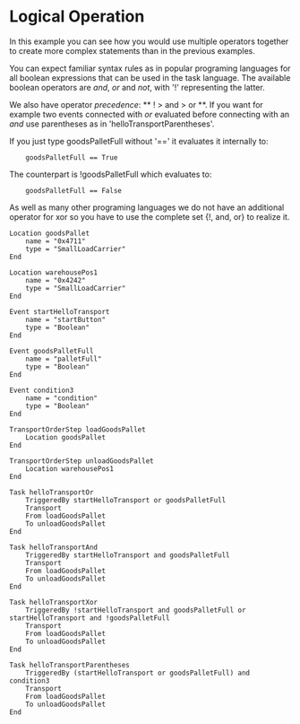 # Logical Operation

In this example you can see how you would use multiple operators together to create more complex statements than in the previous examples.

You can expect familiar syntax rules as in popular programing languages for all boolean expressions that can be used in the task language. The available boolean operators are *and*, *or* and *not*, with '!' representing the latter.

We also have operator *precedence*: ** ! > and > or **. If you want for example two events connected with *or* evaluated before connecting with an *and* use parentheses as in 'helloTransportParentheses'.

If you just type goodsPalletFull without '==' it evaluates it internally to:

```text
    goodsPalletFull == True
```

The counterpart is !goodsPalletFull which evaluates to:

```text
    goodsPalletFull == False
```

As well as many other programing languages we do not have an additional operator for xor so you have to use the complete set {!, and, or} to realize it.

```text
Location goodsPallet
    name = "0x4711"
    type = "SmallLoadCarrier"
End

Location warehousePos1
    name = "0x4242"
    type = "SmallLoadCarrier"
End

Event startHelloTransport
    name = "startButton"
    type = "Boolean"
End

Event goodsPalletFull
    name = "palletFull"
    type = "Boolean"
End

Event condition3
    name = "condition"
    type = "Boolean"
End

TransportOrderStep loadGoodsPallet
    Location goodsPallet
End

TransportOrderStep unloadGoodsPallet
    Location warehousePos1
End

Task helloTransportOr
    TriggeredBy startHelloTransport or goodsPalletFull
    Transport
    From loadGoodsPallet
    To unloadGoodsPallet
End

Task helloTransportAnd
    TriggeredBy startHelloTransport and goodsPalletFull
    Transport
    From loadGoodsPallet
    To unloadGoodsPallet
End

Task helloTransportXor
    TriggeredBy !startHelloTransport and goodsPalletFull or startHelloTransport and !goodsPalletFull
    Transport
    From loadGoodsPallet
    To unloadGoodsPallet
End

Task helloTransportParentheses
    TriggeredBy (startHelloTransport or goodsPalletFull) and condition3
    Transport
    From loadGoodsPallet
    To unloadGoodsPallet
End
```

